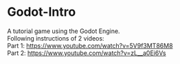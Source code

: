﻿# Godot-Intro
A tutorial game using the Godot Engine. \
Following instructions of 2 videos: \
Part 1: https://www.youtube.com/watch?v=5V9f3MT86M8 \
Part 2: https://www.youtube.com/watch?v=zL__a0Ei6Vs 
